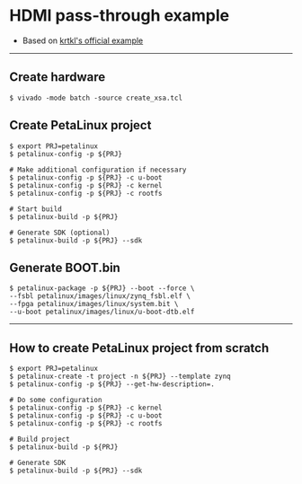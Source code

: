 # HDMI pass-through example

- Based on [krtkl's official example](https://github.com/krtkl/piSmasher-testing.git)

***

## Create hardware

```shell-session
$ vivado -mode batch -source create_xsa.tcl
```

## Create PetaLinux project

```shell-session
$ export PRJ=petalinux
$ petalinux-config -p ${PRJ}

# Make additional configuration if necessary
$ petalinux-config -p ${PRJ} -c u-boot
$ petalinux-config -p ${PRJ} -c kernel
$ petalinux-config -p ${PRJ} -c rootfs

# Start build
$ petalinux-build -p ${PRJ}

# Generate SDK (optional)
$ petalinux-build -p ${PRJ} --sdk
```

## Generate BOOT.bin

```shell-session
$ petalinux-package -p ${PRJ} --boot --force \
--fsbl petalinux/images/linux/zynq_fsbl.elf \
--fpga petalinux/images/linux/system.bit \
--u-boot petalinux/images/linux/u-boot-dtb.elf
```

***

## How to create PetaLinux project from scratch

```shell-session
$ export PRJ=petalinux
$ petalinux-create -t project -n ${PRJ} --template zynq
$ petalinux-config -p ${PRJ} --get-hw-description=.

# Do some configuration
$ petalinux-config -p ${PRJ} -c kernel
$ petalinux-config -p ${PRJ} -c u-boot
$ petalinux-config -p ${PRJ} -c rootfs

# Build project
$ petalinux-build -p ${PRJ}

# Generate SDK
$ petalinux-build -p ${PRJ} --sdk
```

